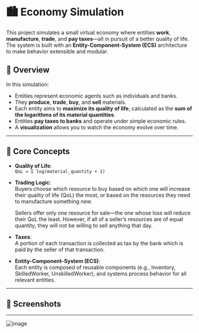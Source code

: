 # 🏙️ Economy Simulation

This project simulates a small virtual economy where entities **work**, **manufacture**, **trade**, and **pay taxes**—all in pursuit of a better quality of life. The system is built with an **Entity-Component-System (ECS)** architecture to make behavior extensible and modular.

## 🎯 Overview

In this simulation:
- Entities represent economic agents such as individuals and banks.
- They **produce**, **trade**, **buy**, and **sell** materials.
- Each entity aims to **maximize its quality of life**, calculated as the **sum of the logarithms of its material quantities**.
- Entities **pay taxes to banks** and operate under simple economic rules.
- A **visualization** allows you to watch the economy evolve over time.


---

## 🧠 Core Concepts

- **Quality of Life**:  
  `QoL = Σ log(material_quantity + 1)`  

- **Trading Logic**:  
    Buyers choose which resource to buy based on which one will increase their quality of life (QoL) the most, or based on the resources they need to manufacture something new.

    Sellers offer only one resource for sale—the one whose loss will reduce their QoL the least. However, if all of a seller’s resources are of equal quantity, they will not be willing to sell anything that day.


- **Taxes**:  
  A portion of each transaction is collected as tax by the bank which is paid by the seller of that transaction.

- **Entity-Component-System (ECS)**:  
  Each entity is composed of reusable components (e.g., Inventory, SkilledWorker, UnskilledWorker), and systems process behavior for all relevant entities.

---


## 📸 Screenshots


---

![image](https://github.com/user-attachments/assets/f0ac969c-5256-4804-bde6-5dbe12edf8bc)
